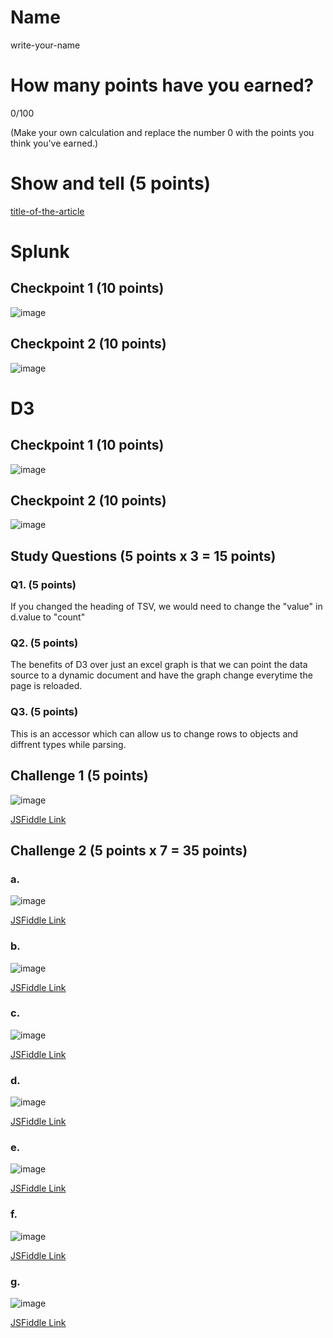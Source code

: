 # Name

write-your-name

# How many points have you earned?

0/100

(Make your own calculation and replace the number 0 with the points you think you've earned.)

# Show and tell (5 points)

[title-of-the-article](http://link-to-an-interesting-news-article-about-big-data)

# Splunk

## Checkpoint 1 (10 points)

![image](image.png?raw=true)

## Checkpoint 2 (10 points)

![image](image.png?raw=true)

# D3

## Checkpoint 1 (10 points)

![image](image.png?raw=true)

## Checkpoint 2 (10 points)

![image](image.png?raw=true)

## Study Questions (5 points x 3 = 15 points)

### Q1. (5 points)

If you changed the heading of TSV, we would need to change the "value" in d.value to "count"

### Q2. (5 points)

The benefits of D3 over just an excel graph is that we can point the data source to a dynamic document and have the graph change everytime the page is reloaded. 

### Q3. (5 points)

This is an accessor which can allow us to change rows to objects and diffrent types while parsing. 


## Challenge 1 (5 points)

![image](image.png?raw=true)

[JSFiddle Link](http://jsfiddle.net/1yr28LLm/)

## Challenge 2 (5 points x 7 = 35 points)

### a. 

![image](image.png?raw=true)

[JSFiddle Link](http://jsfiddle.net/w37b6twv/)

### b.

![image](image.png?raw=true)

[JSFiddle Link](http://jsfiddle.net/fyLp1513/)

### c.

![image](image.png?raw=true)

[JSFiddle Link](http://jsfiddle.net/2Lvmpugm/)

### d.

![image](image.png?raw=true)

[JSFiddle Link](http://jsfiddle.net/replace-this-path)

### e.

![image](image.png?raw=true)

[JSFiddle Link](http://jsfiddle.net/rxygsLa6/)

### f.

![image](image.png?raw=true)

[JSFiddle Link](http://jsfiddle.net/0xvho1xb/)


### g.

![image](image.png?raw=true)

[JSFiddle Link](http://jsfiddle.net/kkremks2/)
